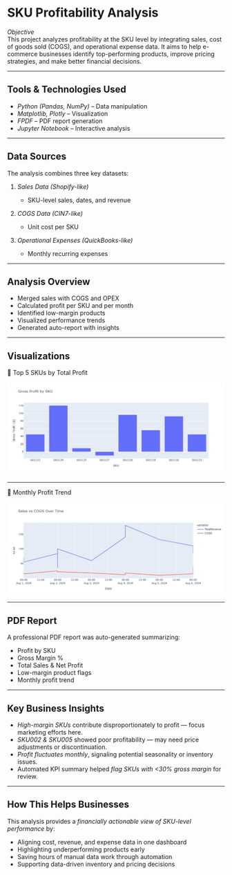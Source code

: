# SKU Profitability Analysis

*Objective*  
This project analyzes profitability at the SKU level by integrating sales, cost of goods sold (COGS), and operational expense data. It aims to help e-commerce businesses identify top-performing products, improve pricing strategies, and make better financial decisions.

---

## Tools & Technologies Used

- *Python (Pandas, NumPy)* – Data manipulation
- *Matplotlib, Plotly* – Visualization
- *FPDF* – PDF report generation
- *Jupyter Notebook* – Interactive analysis

---

## Data Sources

The analysis combines three key datasets:

1. *Sales Data (Shopify-like)*  
   - SKU-level sales, dates, and revenue

2. *COGS Data (CIN7-like)*  
   - Unit cost per SKU

3. *Operational Expenses (QuickBooks-like)*  
   - Monthly recurring expenses

---

## Analysis Overview

- Merged sales with COGS and OPEX
- Calculated profit per SKU and per month
- Identified low-margin products
- Visualized performance trends
- Generated auto-report with insights

---

## Visualizations

🔹 Top 5 SKUs by Total Profit

![Bar Chart - Profit by SKU](gross-profit.png)

---

🔹 Monthly Profit Trend

![Line Chart - Profit Over Time](sales-vs-cogs.png)

---

## PDF Report

A professional PDF report was auto-generated summarizing:

- Profit by SKU
- Gross Margin %
- Total Sales & Net Profit
- Low-margin product flags
- Monthly profit trend


---

## Key Business Insights

- *High-margin SKUs* contribute disproportionately to profit — focus marketing efforts here.
- *SKU002 & SKU005* showed poor profitability — may need price adjustments or discontinuation.
- *Profit fluctuates monthly*, signaling potential seasonality or inventory issues.
- Automated KPI summary helped *flag SKUs with <30% gross margin* for review.

---

## How This Helps Businesses

This analysis provides a *financially actionable view of SKU-level performance* by:

- Aligning cost, revenue, and expense data in one dashboard  
- Highlighting underperforming products early  
- Saving hours of manual data work through automation
- Supporting data-driven inventory and pricing decisions  
